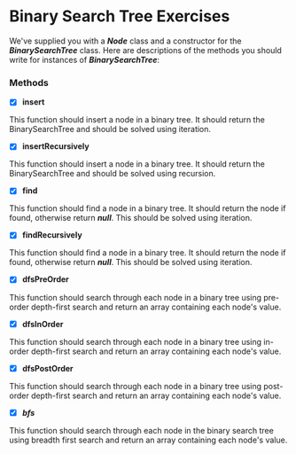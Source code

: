 # Binary Search Tree Exercises

We've supplied you with a ***Node*** class and a constructor for the ***BinarySearchTree*** class. Here are descriptions of the methods you should write for instances of ***BinarySearchTree***:

### Methods

- [x] **insert** 

This function should insert a node in a binary tree. It should return the BinarySearchTree and should be solved using iteration.

- [x] **insertRecursively** 

This function should insert a node in a binary tree. It should return the BinarySearchTree and should be solved using recursion.

- [x] **find** 

This function should find a node in a binary tree. It should return the node if found, otherwise return ***null***. This should be solved using iteration.

- [x] **findRecursively** 

This function should find a node in a binary tree. It should return the node if found, otherwise return ***null***. This should be solved using iteration.

- [x] **dfsPreOrder** 

This function should search through each node in a binary tree using pre-order depth-first search and return an array containing each node's value.

- [x] **dfsInOrder** 

This function should search through each node in a binary tree using in-order depth-first search and return an array containing each node's value.

- [x] **dfsPostOrder** 

This function should search through each node in a binary tree using post-order depth-first search and return an array containing each node's value.

- [x] ***bfs***

This function should search through each node in the binary search tree using breadth first search and return an array containing each node's value.
